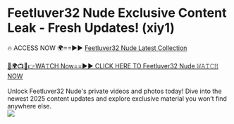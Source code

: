 # Feetluver32 Nude Exclusive Content Leak - Fresh Updates! (xiy1)

🔥 ACCESS NOW 🌍==►► <a href="https://tinyurl.com/yc657z5k" rel="nofollow">Feetluver32 Nude Latest Collection</a>
<br><br>
[🔴🌍📺📱👉WA𝚃CH Now==►► CLICK HERE TO Feetluver32 Nude 𝚆𝙰𝚃𝙲𝙷 NOW](https://tinyurl.com/yc657z5k)
<br><br>
Unlock Feetluver32 Nude's private videos and photos today! Dive into the newest 2025 content updates and explore exclusive material you won’t find anywhere else.
<br>
<a href="https://tinyurl.com/yc657z5k" rel="nofollow" data-target="animated-image.originalLink"><img src="https://camo.githubusercontent.com/8a4f000d20f83aca3bf7ec5f350d767afa0574a8a352519fd8cfa583a6f93a33/68747470733a2f2f692e696d6775722e636f6d2f644a486b345a712e676966" data-canonical-src="https://i.imgur.com/dJHk4Zq.gif" style="max-width: 100%; display: inline-block;" data-target="animated-image.originalImage"></a>
<br>
